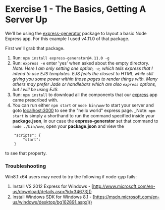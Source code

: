 # Exercise 1 - The Basics, Getting A Server Up
We'll be using the [express-generator](http://expressjs.com/starter/generator.html) package to layout a basic Node Express app.
For this example I used v4.11.0 of that package.

First we'll grab that package.

1. Run: `npm install express-generator@4.11.0 -g`
2. Run: `express -e` enter 'yes' when asked about the empty directory. _Note: Here I am only setting one option, `-e`, which tells express that I intend to use EJS templates. EJS feels the closest to HTML while still giving you some power within those pages to render things with. Many others may prefer Jade or handlebars which are also `express` options, but I will be using EJS._
3. Run: `npm install` to download all the components that our [express](http://expressjs.com/) app came prescribed with.
4. You can run either `npm start` or `node bin/www` to start your server and goto [localhost:3000](http://localhost:3000) to see the "hello world" express page. _Note: `npm start` is simply a shorthand to run the command specified inside your **package.json**, in our case the **express-generator** set that command to `node ./bin/www`, open your **package.json** and view the
```
	"scripts": {
	    "start":
	}
```
to see that property.

### Troubleshooting
Win8.1 x64 users may need to try the following if node-gyp fails:

1. Install VS 2012 Express for Windows - [http://www.microsoft.com/en-us/download/details.aspx?id=34673]()
2. Install Windows SDK for Windows 8.1 - [https://msdn.microsoft.com/en-us/windows/desktop/bg162891.aspx]()